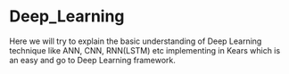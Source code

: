 # Deep_Learning

  Here we will try to explain the basic understanding of Deep Learning technique like ANN, CNN, RNN(LSTM) etc implementing in Kears which is an easy and go to Deep Learning framework.
